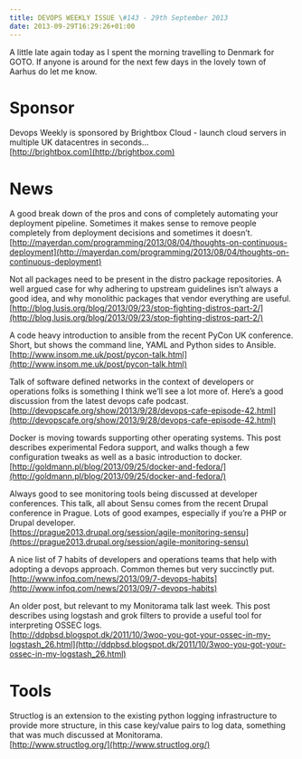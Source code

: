 ```yaml
---
title: DEVOPS WEEKLY ISSUE \#143 - 29th September 2013 
date: 2013-09-29T16:29:26+01:00
---
```


A little late again today as I spent the morning travelling to Denmark for GOTO. If anyone is around for the next few days in the lovely town of Aarhus do let me know.


Sponsor
======

Devops Weekly is sponsored by Brightbox Cloud - launch cloud servers in multiple UK datacentres in seconds...
<br>[http://brightbox.com](http://brightbox.com)


News
====

A good break down of the pros and cons of completely automating your deployment pipeline. Sometimes it makes sense to remove people completely from deployment decisions and sometimes it doesn’t.
<br>[http://mayerdan.com/programming/2013/08/04/thoughts-on-continuous-deployment](http://mayerdan.com/programming/2013/08/04/thoughts-on-continuous-deployment)


Not all packages need to be present in the distro package repositories. A well argued case for why adhering to upstream guidelines isn’t always a good idea, and why monolithic packages that vendor everything are useful.
<br>[http://blog.lusis.org/blog/2013/09/23/stop-fighting-distros-part-2/](http://blog.lusis.org/blog/2013/09/23/stop-fighting-distros-part-2/)


A code heavy introduction to ansible from the recent PyCon UK conference. Short, but shows the command line, YAML and Python sides to Ansible.
<br>[http://www.insom.me.uk/post/pycon-talk.html](http://www.insom.me.uk/post/pycon-talk.html)


Talk of software defined networks in the context of developers or operations folks is something I think we’ll see a lot more of. Here’s a good discussion from the latest devops cafe podcast.
<br>[http://devopscafe.org/show/2013/9/28/devops-cafe-episode-42.html](http://devopscafe.org/show/2013/9/28/devops-cafe-episode-42.html)


Docker is moving towards supporting other operating systems. This post describes experimental Fedora support, and walks though a few configuration tweaks as well as a basic introduction to docker.
<br>[http://goldmann.pl/blog/2013/09/25/docker-and-fedora/](http://goldmann.pl/blog/2013/09/25/docker-and-fedora/)


Always good to see monitoring tools being discussed at developer conferences. This talk, all about Sensu comes from the recent Drupal conference in Prague. Lots of good exampes, especially if you’re a PHP or Drupal developer.
<br>[https://prague2013.drupal.org/session/agile-monitoring-sensu](https://prague2013.drupal.org/session/agile-monitoring-sensu)


A nice list of 7 habits of developers and operations teams that help with adopting a devops approach. Common themes but very succinctly put.
<br>[http://www.infoq.com/news/2013/09/7-devops-habits](http://www.infoq.com/news/2013/09/7-devops-habits)


An older post, but relevant to my Monitorama talk last week. This post describes using logstash and grok filters to provide a useful tool for interpreting OSSEC logs.
<br>[http://ddpbsd.blogspot.dk/2011/10/3woo-you-got-your-ossec-in-my-logstash_26.html](http://ddpbsd.blogspot.dk/2011/10/3woo-you-got-your-ossec-in-my-logstash_26.html)


Tools
====

Structlog is an extension to the existing python logging infrastructure to provide more structure, in this case key/value pairs to log data, something that was much discussed at Monitorama.
<br>[http://www.structlog.org/](http://www.structlog.org/)



